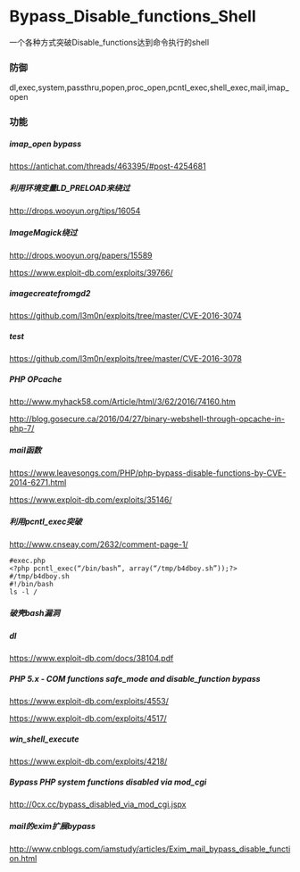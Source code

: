 # Bypass_Disable_functions_Shell
一个各种方式突破Disable_functions达到命令执行的shell

### 防御
dl,exec,system,passthru,popen,proc_open,pcntl_exec,shell_exec,mail,imap_open

### 功能
##### imap_open bypass
https://antichat.com/threads/463395/#post-4254681

##### 利用环境变量LD_PRELOAD来绕过

http://drops.wooyun.org/tips/16054

##### ImageMagick绕过

http://drops.wooyun.org/papers/15589

https://www.exploit-db.com/exploits/39766/

##### imagecreatefromgd2

https://github.com/l3m0n/exploits/tree/master/CVE-2016-3074

##### test

https://github.com/l3m0n/exploits/tree/master/CVE-2016-3078

##### PHP OPcache

http://www.myhack58.com/Article/html/3/62/2016/74160.htm

http://blog.gosecure.ca/2016/04/27/binary-webshell-through-opcache-in-php-7/

##### mail函数

https://www.leavesongs.com/PHP/php-bypass-disable-functions-by-CVE-2014-6271.html

https://www.exploit-db.com/exploits/35146/

##### 利用pcntl_exec突破

http://www.cnseay.com/2632/comment-page-1/

```
#exec.php
<?php pcntl_exec(“/bin/bash”, array(“/tmp/b4dboy.sh”));?>
#/tmp/b4dboy.sh
#!/bin/bash
ls -l /
```

##### 破壳bash漏洞

##### dl

https://www.exploit-db.com/docs/38104.pdf

##### PHP 5.x - COM functions safe_mode and disable_function bypass

https://www.exploit-db.com/exploits/4553/

https://www.exploit-db.com/exploits/4517/

##### win_shell_execute

https://www.exploit-db.com/exploits/4218/

##### Bypass PHP system functions disabled via mod_cgi

http://0cx.cc/bypass_disabled_via_mod_cgi.jspx

##### mail的exim扩展bypass
http://www.cnblogs.com/iamstudy/articles/Exim_mail_bypass_disable_function.html



